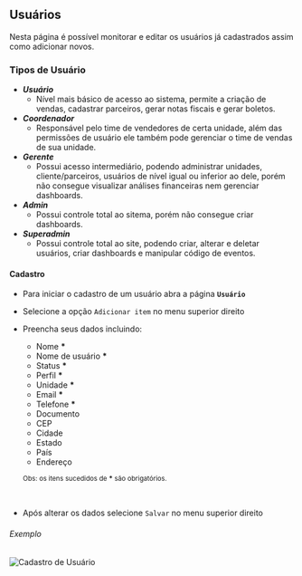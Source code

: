 ## Usuários

Nesta página é possível monitorar e editar os usuários já cadastrados assim como adicionar novos.

### Tipos de Usuário

- ***Usuário***
  - Nível mais básico de acesso ao sistema, permite a criação de vendas, cadastrar parceiros, gerar notas fiscais e gerar boletos.
- ***Coordenador***
  - Responsável pelo time de vendedores de certa unidade, além das permissões de usuário ele também pode gerenciar o time de vendas de sua unidade.
- ***Gerente***
  - Possui acesso intermediário, podendo administrar unidades, cliente/parceiros, usuários de nível igual ou inferior ao dele, porém não consegue visualizar análises financeiras nem gerenciar dashboards.
- ***Admin***
  - Possui controle total ao sitema, porém não consegue criar dashboards.
- ***Superadmin***
  - Possui controle total ao site, podendo criar, alterar e deletar usuários, criar dashboards e manipular código de eventos.

#### Cadastro
- Para iniciar o cadastro de um usuário abra a página **`Usuário`**
- Selecione a opção `Adicionar item` no menu superior direito
- Preencha seus dados incluindo:
    - Nome **\***
    - Nome de usuário **\***
    - Status **\***
    - Perfil **\***
    - Unidade **\***
    - Email **\***
    - Telefone **\***
    - Documento
    - CEP
    - Cidade
    - Estado
    - País
    - Endereço
    
    <sub>Obs: os itens sucedidos de **\*** são obrigatórios.</sub>
<br>

- Após alterar os dados selecione `Salvar` no menu superior direito

###### Exemplo

![Cadastro de Usuário](/ui/assets/fluxos-de-cadastro/fluxo-usuario.gif)

